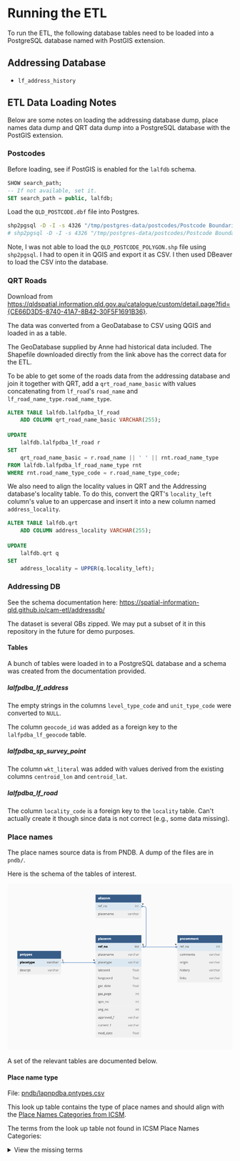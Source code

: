 # Running the ETL

To run the ETL, the following database tables need to be loaded into a PostgreSQL database named  with PostGIS extension.

## Addressing Database

- `lf_address_history`

## ETL Data Loading Notes

Below are some notes on loading the addressing database dump, place names data dump and QRT data dump into a PostgreSQL database with the PostGIS extension.

### Postcodes

Before loading, see if PostGIS is enabled for the `lalfdb` schema.

```sql
SHOW search_path;
-- If not available, set it.
SET search_path = public, lalfdb;
```

Load the `QLD_POSTCODE.dbf` file into Postgres.

```bash
shp2pgsql -D -I -s 4326 "/tmp/postgres-data/postcodes/Postcode Boundaries/Postcode Boundaries MAY 2023/Standard/QLD_POSTCODE.dbf" lalfdb.postcode | psql address postgres
# shp2pgsql -D -I -s 4326 "/tmp/postgres-data/postcodes/Postcode Boundaries/Postcode Boundaries MAY 2023/Standard/QLD_POSTCODE_POLYGON.shp" lalfdb.postcode_polygon | psql address postgres
```

Note, I was not able to load the `QLD_POSTCODE_POLYGON.shp` file using `shp2pgsql`. I had to open it in QGIS and export it as CSV. I then used DBeaver to load the CSV into the database.

### QRT Roads

Download from https://qldspatial.information.qld.gov.au/catalogue/custom/detail.page?fid={CE66D3D5-8740-41A7-8B42-30F5F1691B36}.

The data was converted from a GeoDatabase to CSV using QGIS and loaded in as a table.

The GeoDatabase supplied by Anne had historical data included. The Shapefile downloaded directly from the link above has the correct data for the ETL.

To be able to get some of the roads data from the addressing database and join it together with QRT, add a `qrt_road_name_basic` with values concatenating from `lf_road`'s `road_name` and `lf_road_name_type.road_name_type`.

```sql
ALTER TABLE lalfdb.lalfpdba_lf_road
	ADD COLUMN qrt_road_name_basic VARCHAR(255);

UPDATE
	lalfdb.lalfpdba_lf_road r
SET
	qrt_road_name_basic = r.road_name || ' ' || rnt.road_name_type
FROM lalfdb.lalfpdba_lf_road_name_type rnt
WHERE rnt.road_name_type_code = r.road_name_type_code;
```

We also need to align the locality values in QRT and the Addressing database's locality table. To do this, convert the QRT's `locality_left` column's value to an uppercase and insert it into a new column named `address_locality`.

```sql
ALTER TABLE lalfdb.qrt
	ADD COLUMN address_locality VARCHAR(255);

UPDATE
	lalfdb.qrt q
SET
	address_locality = UPPER(q.locality_left);
```

### Addressing DB

See the schema documentation here: https://spatial-information-qld.github.io/cam-etl/addressdb/

The dataset is several GBs zipped. We may put a subset of it in this repository in the future for demo purposes.

#### Tables

A bunch of tables were loaded in to a PostgreSQL database and a schema was created from the documentation provided.

##### lalfpdba_lf_address

The empty strings in the columns `level_type_code` and `unit_type_code` were converted to `NULL`.

The column `geocode_id` was added as a foreign key to the `lalfpdba_lf_geocode` table.

##### lalfpdba_sp_survey_point

The column `wkt_literal` was added with values derived from the existing columns `centroid_lon` and `centroid_lat`.

##### lalfpdba_lf_road

The column `locality_code` is a foreign key to the `locality` table. Can't actually create it though since data is not correct (e.g., some data missing).

### Place names

The place names source data is from PNDB. A dump of the files are in `pndb/`.

Here is the schema of the tables of interest.

![pndb/pndb-schema.png](pndb/pndb-schema.png)

A set of the relevant tables are documented below.

#### Place name type

File: [pndb/lapnpdba.pntypes.csv](pndb/lapnpdba.pntypes.csv)

This look up table contains the type of place names and should align with the [Place Names Categories from ICSM](http://icsm.surroundaustralia.com/object?uri=https%3A//linked.data.gov.au/def/placenames-categories).

The terms from the look up table not found in ICSM Place Names Categories:

<details>
    <summary>View the missing terms</summary>

    ```python
    [
        'Anchorage',
        'Bank - Marine',
        'Bar',
        'Bay',
        'Beach',
        'Bore',
        'Breakwater',
        'Cape',
        'Cave',
        'Cay',
        'Channel',
        'Cliff',
        'Corner',
        'County',
        'Cove, Inlet',
        'Crater',
        'Dam wall',
        'Desert',
        'District',
        'Drain',
        'Dune',
        'Entrance',
        'Ford',
        'Forest',
        'Gate',
        'Gorge',
        'Gulf',
        'Harbour',
        'Hill',
        'Historic Site',
        'Homestead',
        'Inlet',
        'Island',
        'Island - feature appears absent',
        'Island group',
        'Isthmus',
        'Junction',
        'Lagoon',
        'Lake',
        'Landing Area',
        'Landing Place',
        'Locality Bounded',
        'Locality Unbounded',
        'Lookout',
        'Marine',
        'Mountain',
        'Mountain - Feature no longer exists',
        'National Park,Resources Reserve,Conservation Park',
        'Neighbourhood',
        'Outstation',
        'Pan',
        'Parish',
        'Park',
        'Pass',
        'Passage',
        'Pastoral district',
        'Peak',
        'Peak - Feature no longer exists',
        'Peninsula',
        'Place Name',
        'Plain',
        'Plateau',
        'Plateau - Marine',
        'Pocket',
        'Point',
        'Population centre',
        'Population centre - feature appears absent',
        'Port',
        'Rail Station',
        'Rail Station - Feature no longer exists',
        'Range',
        'Rapids',
        'Reach',
        'Reef',
        'Reserve',
        'Reservoir',
        'Ridge',
        'Ridge - Marine',
        'Rock',
        'Rockhole',
        'School',
        'Scrub',
        'Shelf - Marine',
        'Shoal',
        'Siding',
        'Soak',
        'Sound',
        'Spit',
        'Spring',
        'Spur',
        'State',
        'State Forest',
        'Stockyard',
        'Strait',
        'Suburb',
        'Valley',
        'Water tank',
        'Watercourse',
        'Waterfall',
        'Waterhole',
        'Weir',
        'Well',
        'Wetland',
        'ignore - test record'
    ]
    ```

</details>
